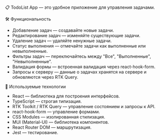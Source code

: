 📋 TodoList App — это удобное приложение для управления задачами. 

🛠️ Функциональность
- Добавление задач — создавайте новые задачи.
- Редактирование задач — изменяйте существующие задачи.
- Удаление задач — удаляйте ненужные задачи.
- Статус выполнения — отмечайте задачи как выполненные или невыполненные.
- Фильтры задач — переключайтесь между "Все", "Выполненные", "Невыполненные".
- Валидация формы — встроенная валидация через react-hook-form.
- Запросы к серверу — данные о задачах хранятся на сервере и обновляются через RTK Query.

🧩 Используемые технологии
- React — библиотека для построения интерфейсов.
- TypeScript — строгая типизация.
- RTK Toolkit / RTK Query — управление состоянием и запросы к API.
- react-hook-form — управление формами.
- CSS Modules — изолированная стилизация.
- MUI (Material-UI) — библиотека компонентов.
- React Router DOM — маршрутизация.
- Jest — тестирование.
